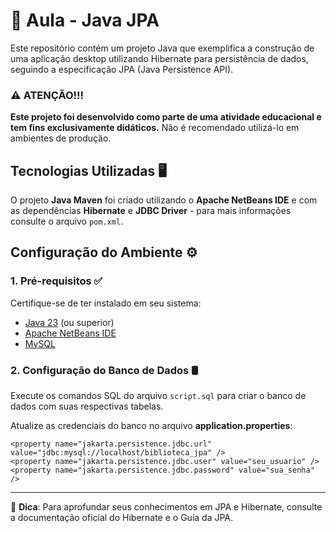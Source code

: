 # 🚀 Aula - Java JPA

Este repositório contém um projeto Java que exemplifica a construção de uma aplicação desktop utilizando Hibernate para persistência de dados, seguindo a especificação JPA (Java Persistence API).

### ⚠️ ATENÇÃO!!!
**Este projeto foi desenvolvido como parte de uma atividade educacional e tem fins exclusivamente didáticos.** Não é recomendado utilizá-lo em ambientes de produção.


## Tecnologias Utilizadas 🖥️
O projeto **Java Maven** foi criado utilizando o **Apache NetBeans IDE** e com as dependências **Hibernate** e **JDBC Driver** - para mais informações consulte o arquivo `pom.xml`.

## Configuração do Ambiente ⚙️

### 1. Pré-requisitos ✅
Certifique-se de ter instalado em seu sistema:
- [Java 23](https://www.oracle.com/br/java/technologies/downloads/) (ou superior)
- [Apache NetBeans IDE](https://netbeans.apache.org/front/main/index.html)
- [MySQL](https://www.mysql.com)

### 2. Configuração do Banco de Dados 🛢️
Execute os comandos SQL do arquivo `script.sql` para criar o banco de dados com suas respectivas  tabelas.

Atualize as credenciais do banco no arquivo **application.properties**:
```properties
<property name="jakarta.persistence.jdbc.url" value="jdbc:mysql://localhost/biblioteca_jpa" />
<property name="jakarta.persistence.jdbc.user" value="seu_usuario" />
<property name="jakarta.persistence.jdbc.password" value="sua_senha" />
```

---
📌 **Dica**: Para aprofundar seus conhecimentos em JPA e Hibernate, consulte a documentação oficial do Hibernate e o Guia da JPA.

